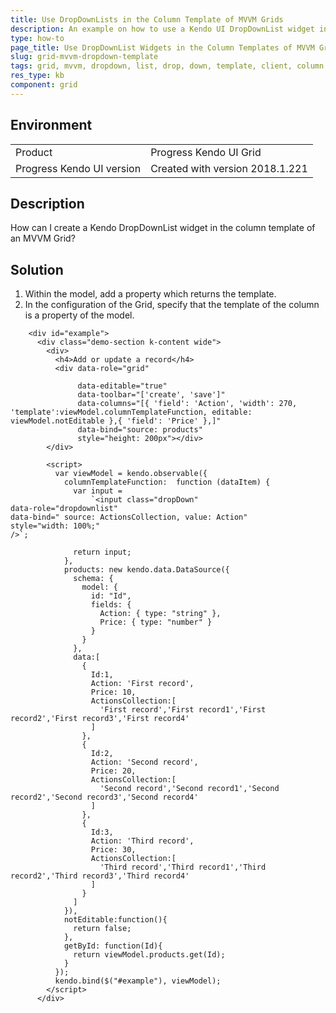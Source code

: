 ```yaml
---
title: Use DropDownLists in the Column Template of MVVM Grids
description: An example on how to use a Kendo UI DropDownList widget in the column template of an MVVM Kendo UI Grid.
type: how-to
page_title: Use DropDownList Widgets in the Column Templates of MVVM Grids - Kendo UI Grid for jQuery
slug: grid-mvvm-dropdown-template
tags: grid, mvvm, dropdown, list, drop, down, template, client, column
res_type: kb
component: grid
---
```


## Environment

<table>
 <tr>
  <td>Product</td>
  <td>Progress Kendo UI Grid</td>
 </tr>
 <tr>
  <td>Progress Kendo UI version</td>
  <td>Created with version 2018.1.221</td>
 </tr>
</table>

## Description

How can I create a Kendo DropDownList widget in the column template of an MVVM Grid?

## Solution

1. Within the model, add a property which returns the template.
1. In the configuration of the Grid, specify that the template of the column is a property of the model.

```dojo
    <div id="example">
      <div class="demo-section k-content wide">
        <div>
          <h4>Add or update a record</h4>
          <div data-role="grid"            

               data-editable="true"
               data-toolbar="['create', 'save']"
               data-columns="[{ 'field': 'Action', 'width': 270, 'template':viewModel.columnTemplateFunction, editable: viewModel.notEditable },{ 'field': 'Price' },]"
               data-bind="source: products"
               style="height: 200px"></div>
        </div>

        <script>
          var viewModel = kendo.observable({          
            columnTemplateFunction:  function (dataItem) {
              var input =
                  `<input class="dropDown"
data-role="dropdownlist"
data-bind=" source: ActionsCollection, value: Action"
style="width: 100%;"
/>`;

              return input;
            },
            products: new kendo.data.DataSource({
              schema: {
                model: {
                  id: "Id",
                  fields: {
                    Action: { type: "string" },
                    Price: { type: "number" }
                  }
                }
              },
              data:[
                {
                  Id:1,
                  Action: 'First record',
                  Price: 10,
                  ActionsCollection:[
                    'First record','First record1','First record2','First record3','First record4'
                  ]
                },
                {
                  Id:2,
                  Action: 'Second record',
                  Price: 20,
                  ActionsCollection:[
                    'Second record','Second record1','Second record2','Second record3','Second record4'
                  ]
                },
                {
                  Id:3,
                  Action: 'Third record',
                  Price: 30,
                  ActionsCollection:[
                    'Third record','Third record1','Third record2','Third record3','Third record4'
                  ]
                }
              ]
            }),
            notEditable:function(){
              return false;
            },
            getById: function(Id){
              return viewModel.products.get(Id);
            }
          });
          kendo.bind($("#example"), viewModel);
        </script>
      </div>

```
